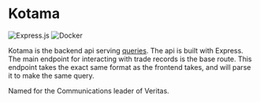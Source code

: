 # Kotama

![Express.js](https://img.shields.io/badge/express.js-%23404d59.svg?style=for-the-badge&logo=express&logoColor=%2361DAFB) ![Docker](https://img.shields.io/badge/docker-%230db7ed.svg?style=for-the-badge&logo=docker&logoColor=white)

Kotama is the backend api serving [queries](https://github.com/Kractero/kee). The api is built with Express. The main endpoint for interacting with trade records is the base route. This endpoint takes the exact same format as the frontend takes, and will parse it to make the same query.

Named for the Communications leader of Veritas.
